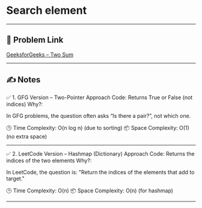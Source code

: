 # Search element



---

## 🔗 Problem Link

[GeeksforGeeks – Two Sum](https://www.geeksforgeeks.org/problems/key-pair5616/1)

---

## ✍️ Notes

✅ 1. GFG Version – Two-Pointer Approach
Code: Returns True or False (not indices)
Why?:

In GFG problems, the question often asks “Is there a pair?”, not which one.


🕒 Time Complexity: O(n log n) (due to sorting)
📦 Space Complexity: O(1) (no extra space)

---

✅ 2. LeetCode Version – Hashmap (Dictionary) Approach
Code: Returns the indices of the two elements
Why?:

In LeetCode, the question is: "Return the indices of the elements that add to target."


🕒 Time Complexity: O(n)
📦 Space Complexity: O(n) (for hashmap)


---
